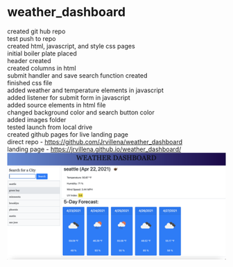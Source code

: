 # weather_dashboard
created git hub repo<br>
test push to repo<br>
created html, javascript, and style css pages<br>
initial boiler plate placed<br>
header created<br>
created columns in html<br>
submit handler and save search function created<br>
finished css file<br>
added weather and temperature elements in javascript<br>
added listener for submit form in javascript<br>
added source elements in html file<br>
changed background color and search button color<br>
added images folder<br>
tested launch from local drive<br>
created github pages for live landing page<br>
direct repo - https://github.com/Jrvillena/weather_dashboard<br>
landing page - https://jrvillena.github.io/weather_dashboard/<br>
![img](assets/images/weather_dashboard_ss.png)